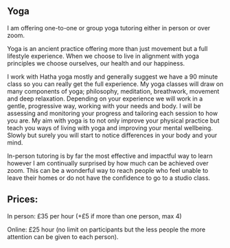 <article class="mt-8 prose prose-slate mx-auto lg:prose-lg">

<h1 class="text-orange"> Yoga</h1>

I am offering one-to-one or group yoga tutoring either in person or over zoom.

Yoga is an ancient practice offering more than just movement but a full lifestyle experience. When we choose to live in alignment with yoga principles we choose ourselves, our health and our happiness.

I work with Hatha yoga mostly and generally suggest we have a 90 minute class so you can really get the full experience. My yoga classes will draw on many components of yoga; philosophy, meditation, breathwork, movement and deep relaxation. Depending on your experience we will work in a gentle, progressive way, working with your needs and body. I will be assessing and monitoring your progress and tailoring each session to how you are. My aim with yoga is to not only improve your physical practice but teach you ways of living with yoga and improving your mental wellbeing. Slowly but surely you will start to notice differences in your body and your mind.

In-person tutoring is by far the most effective and impactful way to learn however I am continually surprised by how much can be achieved over zoom. This can be a wonderful way to reach people who feel unable to leave their homes or do not have the confidence to go to a studio class.

## Prices:

In person: £35 per hour (+£5 if more than one person, max 4)

Online: £25 hour (no limit on participants but the less people the more attention can be given to each person).

</article>
